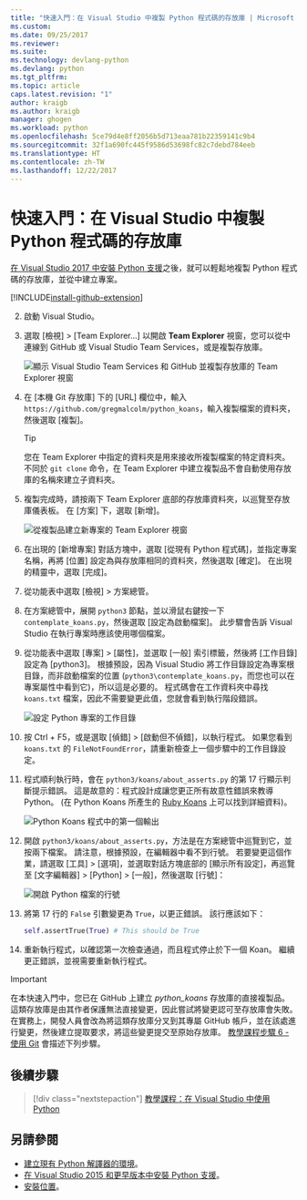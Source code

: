 ```yaml
---
title: "快速入門：在 Visual Studio 中複製 Python 程式碼的存放庫 | Microsoft Docs"
ms.custom: 
ms.date: 09/25/2017
ms.reviewer: 
ms.suite: 
ms.technology: devlang-python
ms.devlang: python
ms.tgt_pltfrm: 
ms.topic: article
caps.latest.revision: "1"
author: kraigb
ms.author: kraigb
manager: ghogen
ms.workload: python
ms.openlocfilehash: 5ce79d4e8ff2056b5d713eaa781b22359141c9b4
ms.sourcegitcommit: 32f1a690fc445f9586d53698fc82c7debd784eeb
ms.translationtype: HT
ms.contentlocale: zh-TW
ms.lasthandoff: 12/22/2017
---
```

# <a name="quickstart-clone-a-repository-of-python-code-in-visual-studio"></a>快速入門：在 Visual Studio 中複製 Python 程式碼的存放庫

[在 Visual Studio 2017 中安裝 Python 支援](installation.md)之後，就可以輕鬆地複製 Python 程式碼的存放庫，並從中建立專案。

[!INCLUDE[install-github-extension](includes/install-github-extension.md)]

2. 啟動 Visual Studio。

3. 選取 [檢視] > [Team Explorer...] 以開啟 **Team Explorer** 視窗，您可以從中連線到 GitHub 或 Visual Studio Team Services，或是複製存放庫。

    ![顯示 Visual Studio Team Services 和 GitHub 並複製存放庫的 Team Explorer 視窗](media/team-explorer.png)

4. 在 [本機 Git 存放庫] 下的 [URL] 欄位中，輸入 `https://github.com/gregmalcolm/python_koans`，輸入複製檔案的資料夾，然後選取 [複製]。

    > [!Tip]
    > 您在 Team Explorer 中指定的資料夾是用來接收所複製檔案的特定資料夾。 不同於 `git clone` 命令，在 Team Explorer 中建立複製品不會自動使用存放庫的名稱來建立子資料夾。

5. 複製完成時，請按兩下 Team Explorer 底部的存放庫資料夾，以巡覽至存放庫儀表板。 在 [方案] 下，選取 [新增]。

    ![從複製品建立新專案的 Team Explorer 視窗](media/team-explorer-new-project.png)

6. 在出現的 [新增專案] 對話方塊中，選取 [從現有 Python 程式碼]，並指定專案名稱，再將 [位置] 設定為與存放庫相同的資料夾，然後選取 [確定]。 在出現的精靈中，選取 [完成]。

7. 從功能表中選取 [檢視] > 方案總管。

8. 在方案總管中，展開 `python3` 節點，並以滑鼠右鍵按一下 `contemplate_koans.py`，然後選取 [設定為啟動檔案]。 此步驟會告訴 Visual Studio 在執行專案時應該使用哪個檔案。

9. 從功能表中選取 [專案] > [屬性]，並選取 [一般] 索引標籤，然後將 [工作目錄] 設定為 [python3]。 根據預設，因為 Visual Studio 將工作目錄設定為專案根目錄，而非啟動檔案的位置 (`python3\contemplate_koans.py`，而您也可以在專案屬性中看到它)，所以這是必要的。 程式碼會在工作資料夾中尋找 `koans.txt` 檔案，因此不需要變更此值，您就會看到執行階段錯誤。

    ![設定 Python 專案的工作目錄](media/projects-set-working-directory.png)

10. 按 Ctrl + F5，或是選取 [偵錯] > [啟動但不偵錯]，以執行程式。 如果您看到 `koans.txt` 的 `FileNotFoundError`，請重新檢查上一個步驟中的工作目錄設定。

11. 程式順利執行時，會在 `python3/koans/about_asserts.py` 的第 17 行顯示判斷提示錯誤。 這是故意的：程式設計成讓您更正所有故意性錯誤來教導 Python。 (在 Python Koans 所產生的 [Ruby Koans](http://rubykoans.com/) 上可以找到詳細資料)。

    ![Python Koans 程式中的第一個輸出](media/koans-output.png)

12. 開啟 `python3/koans/about_asserts.py`，方法是在方案總管中巡覽到它，並按兩下檔案。 請注意，根據預設，在編輯器中看不到行號。 若要變更這個作業，請選取 [工具] > [選項]，並選取對話方塊底部的 [顯示所有設定]，再巡覽至 [文字編輯器] > [Python] > [一般]，然後選取 [行號]：

    ![開啟 Python 檔案的行號](media/options-general-line-numbers.png)

13. 將第 17 行的 `False` 引數變更為 `True`，以更正錯誤。 該行應該如下：

    ```python
    self.assertTrue(True) # This should be True
    ```

14. 重新執行程式，以確認第一次檢查通過，而且程式停止於下一個 Koan。 繼續更正錯誤，並視需要重新執行程式。

> [!Important]
> 在本快速入門中，您已在 GitHub 上建立 *python_koans* 存放庫的直接複製品。 這類存放庫是由其作者保護無法直接變更，因此嘗試將變更認可至存放庫會失敗。 在實務上，開發人員會改為將這類存放庫分叉到其專屬 GitHub 帳戶，並在該處進行變更，然後建立提取要求，將這些變更提交至原始存放庫。 [教學課程步驟 6 - 使用 Git](vs-tutorial-01-06.md) 會描述下列步驟。

## <a name="next-steps"></a>後續步驟

> [!div class="nextstepaction"]
> [教學課程：在 Visual Studio 中使用 Python](vs-tutorial-01-01.md)

## <a name="see-also"></a>另請參閱

- [建立現有 Python 解譯器的環境](python-environments.md#creating-an-environment-for-an-existing-interpreter)。
- [在 Visual Studio 2015 和更早版本中安裝 Python 支援](installation.md)。
- [安裝位置](installation.md#install-locations)。

